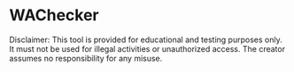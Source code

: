 # WAChecker
Disclaimer: This tool is provided for educational and testing purposes only. It must not be used for illegal activities or unauthorized access. The creator assumes no responsibility for any misuse.
